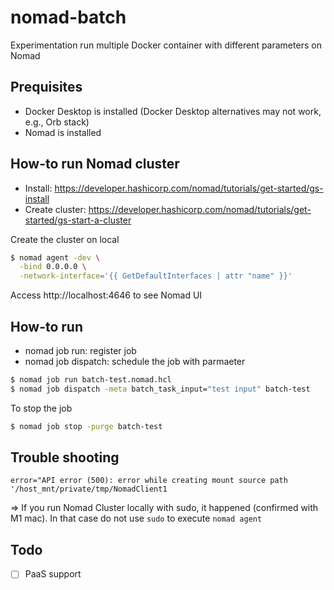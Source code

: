 # nomad-batch

Experimentation run multiple Docker container with different parameters on Nomad

## Prequisites

- Docker Desktop is installed (Docker Desktop alternatives may not work, e.g., Orb stack)
- Nomad is installed

## How-to run Nomad cluster

- Install: https://developer.hashicorp.com/nomad/tutorials/get-started/gs-install
- Create cluster: https://developer.hashicorp.com/nomad/tutorials/get-started/gs-start-a-cluster

Create the cluster on local

```zsh
$ nomad agent -dev \
  -bind 0.0.0.0 \
  -network-interface='{{ GetDefaultInterfaces | attr "name" }}'
```

Access http://localhost:4646 to see Nomad UI

## How-to run

- nomad job run: register job
- nomad job dispatch: schedule the job with parmaeter

```zsh
$ nomad job run batch-test.nomad.hcl
$ nomad job dispatch -meta batch_task_input="test input" batch-test
```

To stop the job

```zsh
$ nomad job stop -purge batch-test
```

## Trouble shooting

`error="API error (500): error while creating mount source path '/host_mnt/private/tmp/NomadClient1`

=> If you run Nomad Cluster locally with sudo, it happened (confirmed with M1 mac). In that case do not use `sudo` to execute `nomad agent`

## Todo

- [ ] PaaS support

